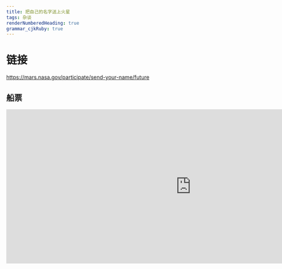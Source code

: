 ```yaml
---
title: 把自己的名字送上火星
tags: 杂谈
renderNumberedHeading: true
grammar_cjkRuby: true
---
```


# 链接 #
https://mars.nasa.gov/participate/send-your-name/future
## 船票 ##
<iframe width="980" height="410" src="https://mars.nasa.gov/layout/embed/send-your-name/future/certificate/?cn=459376528309" frameborder="0"></iframe>

